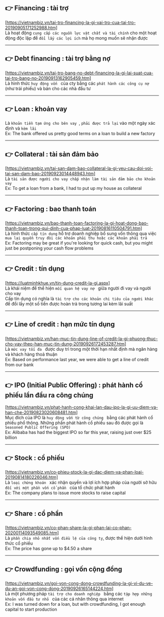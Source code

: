 ## 👉 Financing                                 : tài trợ
  [https://vietnambiz.vn/tai-tro-financing-la-gi-vai-tro-cua-tai-tro-20190905171252988.htm] \
  Là hoạt động `cung cấp các nguồn lực vật chất và tài chính` cho một hoạt động độc lập để `đổi lấy các lợi ích` mà họ mong muốn sẽ nhận được

------------------------------------------------------------------------------------------------------

## 👉 Debt financing                            : tài trợ bằng nợ
  [https://vietnambiz.vn/tai-tro-bang-no-debt-financing-la-gi-lai-suat-cua-tai-tro-bang-no-20190913162905459.htm] \
  Là hình thức `huy động vốn ` của cty bằng các `phát hành các công cụ nợ ` (như trái phiếu) và bán cho các nhà đầu tư

------------------------------------------------------------------------------------------------------

## 👉 Loan                                      : khoản vay
  Là  `khoản tiền tạm ứng cho bên vay `, `phải được trả lại` vào một ngày xác định và `kèm lãi` \
  Ex: The bank offered us pretty good terms on a loan to build a new factory

------------------------------------------------------------------------------------------------------

## 👉 Collateral                                : tài sản đảm bảo
  [https://vietnambiz.vn/tai-san-dam-bao-collateral-la-gi-yeu-cau-doi-voi-tai-san-dam-bao-20190923014448943.htm] \
  Là `tài sản được người cho vay chấp nhận làm tài sản đảm bảo cho khoản vay` \
  Ex: To get a loan from a bank, I had to put up my house as collateral

------------------------------------------------------------------------------------------------------

## 👉 Factoring                                 : bao thanh toán
  [https://vietnambiz.vn/bao-thanh-toan-factoring-la-gi-hoat-dong-bao-thanh-toan-trong-qui-dinh-cua-phap-luat-20190816110504791.htm] \
  Là hình thức `cấp tín dụng` hỗ trợ doanh nghiệp bổ sung vốn thông qua việc `mua lại quyền truy đòi các khoản phải thu hoặc các khoản phải trả` \
  Ex: Factoring may be great if you're looking for quick cash, but you might just be postponing your cash flow problems

------------------------------------------------------------------------------------------------------

## 👉 Credit                                    : tín dụng
  [https://luatminhkhue.vn/tin-dung-credit-la-gi.aspx] \
  Là khái niệm để thể hiện  `mối quan hệ vay nợ ` giữa người đi vay và người cho vay \
  Cấp tín dụng có nghĩa là `tài trợ cho các khoản chi tiêu của người khác` để đổi lấy một số tiền được hoàn trả trong tương lai kèm lãi suất

------------------------------------------------------------------------------------------------------

## 👉 Line of credit                            : hạn mức tín dụng
  [https://vietnambiz.vn/han-muc-tin-dung-line-of-credit-la-gi-phuong-thuc-cho-vay-theo-han-muc-tin-dung-20190926172453287.htm] \
  Là  `mức vay tối đa ` được duy trì trong một thời hạn nhất định mà ngân hàng và khách hàng thoả thuận \
  Ex: Based on performance last year, we were able to get a line of credit from our bank

------------------------------------------------------------------------------------------------------

## 👉 IPO (Initial Public Offering)             : phát hành cổ phiếu lần đầu ra công chúng
  [https://vietnambiz.vn/phat-hanh-cong-khai-lan-dau-ipo-la-gi-uu-diem-va-han-che-20190823020608481.htm] \
  Mục đích của IPO là  `huy động vốn từ công chúng ` bằng các phát hành cổ phiếu phổ thông. Những phần phát hành cổ phiếu sau đó được gọi là  `Seasoned Public Offering (SPO) ` \
  Ex: Alibaba has had the biggest IPO so far this year, raising just over $25 billion

------------------------------------------------------------------------------------------------------

## 👉 Stock                                     : cổ phiếu
  [https://vietnambiz.vn/co-phieu-stock-la-gi-dac-diem-va-phan-loai-20190814180226046.htm] \
  Là  `loại chứng khoán ` xác nhận quyền và lợi ích hợp pháp của người sở hữu  `đối với một phần vốn cổ phần ` của tổ chức phát hành \
  Ex: The company plans to issue more stocks to raise capital

------------------------------------------------------------------------------------------------------

## 👉 Share                                     : cổ phần
  [https://vietnambiz.vn/co-phan-share-la-gi-phan-lai-co-phan-20200114093549085.htm] \
  Là `phần chia nhỏ nhất vốn điều lệ của công ty`, được thể hiện dưới hình thức cổ phiếu \
  Ex: The price has gone up to $4.50 a share

------------------------------------------------------------------------------------------------------

## 👉 Crowdfunding                              : gọi vốn cộng đồng
  [https://vietnambiz.vn/goi-von-cong-dong-crowdfunding-la-gi-vi-du-ve-du-an-goi-von-cong-dong-20190926165144224.htm] \
  Là một phương pháp  `tài trợ cho doanh nghiệp ` bằng các  `tập hợp những khoản vốn đầu tư nhỏ ` của các cá nhân thông qua internet \
  Ex: I was turned down for a loan, but with crowdfunding, I got enough capital to start production